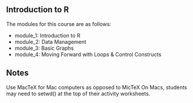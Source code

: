 ## Introduction to R

The modules for this course are as follows:
- module_1: Introduction to R
- module_2: Data Management
- module_3: Basic Graphs
- module_4: Moving Forward with Loops & Control Constructs


## Notes
Use MacTeX for Mac computers as opposed to MicTeX
On Macs, students may need to setwd() at the top of their activity worksheets.
